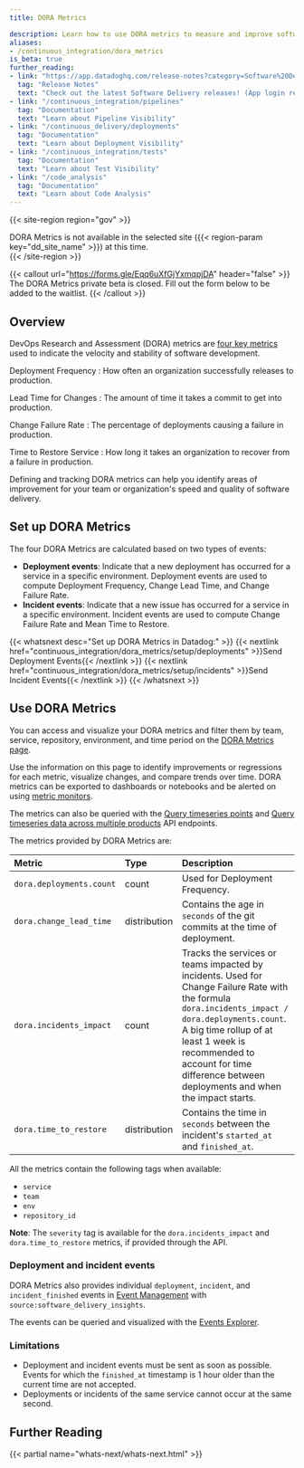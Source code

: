 ```yaml
---
title: DORA Metrics

description: Learn how to use DORA metrics to measure and improve software development.
aliases:
- /continuous_integration/dora_metrics
is_beta: true
further_reading:
- link: "https://app.datadoghq.com/release-notes?category=Software%20Delivery"
  tag: "Release Notes"
  text: "Check out the latest Software Delivery releases! (App login required)"
- link: "/continuous_integration/pipelines"
  tag: "Documentation"
  text: "Learn about Pipeline Visibility"
- link: "/continuous_delivery/deployments"
  tag: "Documentation"
  text: "Learn about Deployment Visibility"
- link: "/continuous_integration/tests"
  tag: "Documentation"
  text: "Learn about Test Visibility"
- link: "/code_analysis"
  tag: "Documentation"
  text: "Learn about Code Analysis"
---
```


{{< site-region region="gov" >}}
<div class="alert alert-warning">DORA Metrics is not available in the selected site ({{< region-param key="dd_site_name" >}}) at this time.</div>
{{< /site-region >}}

{{< callout url="https://forms.gle/Eqq6uXfGjYxmqpjDA" header="false" >}}
The DORA Metrics private beta is closed. Fill out the form below to be added to the waitlist.
{{< /callout >}}

## Overview

DevOps Research and Assessment (DORA) metrics are [four key metrics][1] used to indicate the velocity and stability of software development.

Deployment Frequency
: How often an organization successfully releases to production.

Lead Time for Changes
: The amount of time it takes a commit to get into production.

Change Failure Rate
: The percentage of deployments causing a failure in production.

Time to Restore Service
: How long it takes an organization to recover from a failure in production.

Defining and tracking DORA metrics can help you identify areas of improvement for your team or organization's speed and quality of software delivery.

## Set up DORA Metrics

The four DORA Metrics are calculated based on two types of events:
- **Deployment events**: Indicate that a new deployment has occurred for a service in a specific environment.
  Deployment events are used to compute Deployment Frequency, Change Lead Time, and Change Failure Rate.
- **Incident events**: Indicate that a new issue has occurred for a service in a specific environment.
  Incident events are used to compute Change Failure Rate and Mean Time to Restore.

{{< whatsnext desc="Set up DORA Metrics in Datadog:" >}}
    {{< nextlink href="continuous_integration/dora_metrics/setup/deployments" >}}Send Deployment Events{{< /nextlink >}}
    {{< nextlink href="continuous_integration/dora_metrics/setup/incidents" >}}Send Incident Events{{< /nextlink >}}
{{< /whatsnext >}}

## Use DORA Metrics

You can access and visualize your DORA metrics and filter them by team, service, repository, environment, and time period on the [DORA Metrics page][2].

Use the information on this page to identify improvements or regressions for each metric, visualize changes, and compare trends over time. DORA metrics can be exported to dashboards or notebooks and be alerted on using [metric monitors][3].

The metrics can also be queried with the [Query timeseries points][4] and [Query timeseries data across multiple products][5] API endpoints.

The metrics provided by DORA Metrics are:

| Metric | Type | Description |
| :--- | :--- | :--- |
| `dora.deployments.count` | count | Used for Deployment Frequency.
| `dora.change_lead_time` | distribution | Contains the age in `seconds` of the git commits at the time of deployment.
| `dora.incidents_impact` | count | Tracks the services or teams impacted by incidents. Used for Change Failure Rate with the formula `dora.incidents_impact / dora.deployments.count`. A big time rollup of at least 1 week is recommended to account for time difference between deployments and when the impact starts.
| `dora.time_to_restore` | distribution | Contains the time in `seconds` between the incident's `started_at` and `finished_at`.

All the metrics contain the following tags when available:
- `service`
- `team`
- `env`
- `repository_id`

**Note**: The `severity` tag is available for the `dora.incidents_impact` and `dora.time_to_restore` metrics, if provided through the API.

### Deployment and incident events

DORA Metrics also provides individual `deployment`, `incident`, and `incident_finished` events in [Event Management][6] with `source:software_delivery_insights`.

The events can be queried and visualized with the [Events Explorer][7].

### Limitations

- Deployment and incident events must be sent as soon as possible. Events for which the `finished_at` timestamp is 1 hour older than the current time are not accepted.
- Deployments or incidents of the same service cannot occur at the same second.

## Further Reading

{{< partial name="whats-next/whats-next.html" >}}

[1]: https://cloud.google.com/blog/products/devops-sre/using-the-four-keys-to-measure-your-devops-performance
[2]: https://app.datadoghq.com/ci/dora
[3]: https://docs.datadoghq.com/monitors/types/metric/?tab=threshold
[4]: https://docs.datadoghq.com/api/latest/metrics/#query-timeseries-points
[5]: https://docs.datadoghq.com/api/latest/metrics/#query-timeseries-data-across-multiple-products
[6]: https://app.datadoghq.com/event/explorer?query=source%3Asoftware_delivery_insights
[7]: https://docs.datadoghq.com/service_management/events/explorer/
